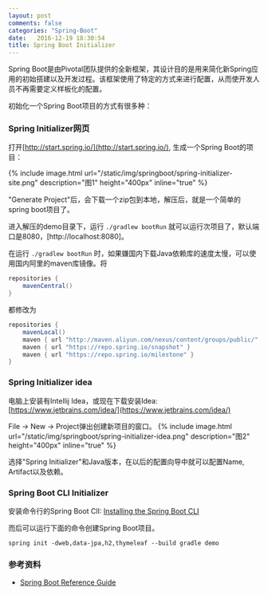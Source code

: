```yaml
---
layout: post
comments: false
categories: "Spring-Boot"
date:   2016-12-19 18:30:54
title: Spring Boot Initializer
---
```


<div id="toc"></div>

Spring Boot是由Pivotal团队提供的全新框架，其设计目的是用来简化新Spring应用的初始搭建以及开发过程。该框架使用了特定的方式来进行配置，从而使开发人员不再需要定义样板化的配置。

初始化一个Spring Boot项目的方式有很多种：

### Spring Initializer网页
打开[http://start.spring.io/](http://start.spring.io/), 生成一个Spring Boot的项目：

{% include image.html url="/static/img/springboot/spring-initializer-site.png" description="图1" height="400px" inline="true" %}

"Generate Project"后，会下载一个zip包到本地，解压后，就是一个简单的spring boot项目了。

进入解压的demo目录下，运行 `./gradlew bootRun` 就可以运行次项目了，默认端口是8080，[http://localhost:8080]。

在运行 `./gradlew bootRun` 时，如果嫌国内下载Java依赖库的速度太慢，可以使用国内阿里的maven库镜像。将

```java
repositories {
	mavenCentral()
}
```

都修改为
```java
repositories {
	mavenLocal()
	maven { url "http://maven.aliyun.com/nexus/content/groups/public/" }
	maven { url "https://repo.spring.io/snapshot" }
	maven { url "https://repo.spring.io/milestone" }
}
```

### Spring Initializer idea
电脑上安装有Intellij Idea，或现在下载安装Idea: [https://www.jetbrains.com/idea/](https://www.jetbrains.com/idea/)

File -> New -> Project弹出创建新项目的窗口。
{% include image.html url="/static/img/springboot/spring-initializer-idea.png" description="图2" height="400px" inline="true" %}

选择"Spring Initializer"和Java版本，在以后的配置向导中就可以配置Name, Artifact以及依赖。


### Spring Boot CLI Initializer
安装命令行的Spring Boot ClI: [Installing the Spring Boot CLI](http://docs.spring.io/spring-boot/docs/current/reference/html/getting-started-installing-spring-boot.html#getting-started-installing-the-cli)

而后可以运行下面的命令创建Spring Boot项目。

```
spring init -dweb,data-jpa,h2,thymeleaf --build gradle demo
```


### 参考资料
- [Spring Boot Reference Guide](http://docs.spring.io/spring-boot/docs/current/reference/html/)

<script type="text/javascript">
$(document).ready(function() {
    $('#toc').toc({ listType: 'ul', title: "<i>目录</i>" });
});
</script>

